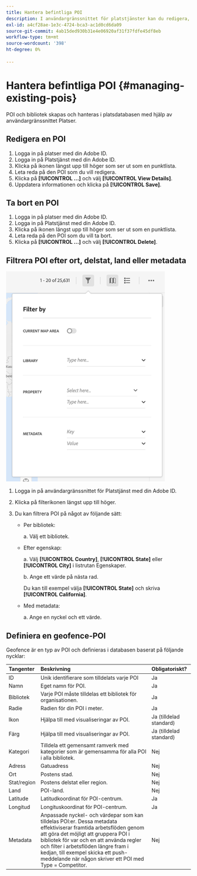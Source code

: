 ```yaml
---
title: Hantera befintliga POI
description: I användargränssnittet för platstjänster kan du redigera, ta bort eller filtrera befintliga POI.
exl-id: a4cf28ae-1e3c-4724-bca3-ac1d0cd6da09
source-git-commit: 4ab15ded930b31e4e06920af31f37fdfe45df8eb
workflow-type: tm+mt
source-wordcount: '398'
ht-degree: 0%

---
```


# Hantera befintliga POI {#managing-existing-pois}

POI och bibliotek skapas och hanteras i platsdatabasen med hjälp av användargränssnittet Platser.

## Redigera en POI

1. Logga in på platser med din Adobe ID.
1. Logga in på Platstjänst med din Adobe ID.
1. Klicka på ikonen längst upp till höger som ser ut som en punktlista.
1. Leta reda på den POI som du vill redigera.
1. Klicka på **[!UICONTROL ...]** och välj **[!UICONTROL View Details]**.
1. Uppdatera informationen och klicka på **[!UICONTROL Save]**.

## Ta bort en POI

1. Logga in på platser med din Adobe ID.
1. Logga in på Platstjänst med din Adobe ID.
1. Klicka på ikonen längst upp till höger som ser ut som en punktlista.
1. Leta reda på den POI som du vill ta bort.
1. Klicka på **[!UICONTROL ...]** och välj **[!UICONTROL Delete]**.

## Filtrera POI efter ort, delstat, land eller metadata

![filtrera en POI](/help/assets/filter_poi.png)

1. Logga in på användargränssnittet för Platstjänst med din Adobe ID.
1. Klicka på filterikonen längst upp till höger.
1. Du kan filtrera POI på något av följande sätt:

   * Per bibliotek:

     a. Välj ett bibliotek.

   * Efter egenskap:

     a. Välj **[!UICONTROL Country]**, **[!UICONTROL State]** eller **[!UICONTROL City]** i listrutan Egenskaper.

     b. Ange ett värde på nästa rad.

     Du kan till exempel välja **[!UICONTROL State]** och skriva **[!UICONTROL California]**.

   * Med metadata:

     a. Ange en nyckel och ett värde.

## Definiera en geofence-POI

Geofence är en typ av POI och definieras i databasen baserat på följande nycklar:

| Tangenter | Beskrivning | Obligatoriskt? |
| :--- | :--- | :--- |
| ID | Unik identifierare som tilldelats varje POI | Ja |
| Namn | Eget namn för POI. | Ja |
| Bibliotek | Varje POI måste tilldelas ett bibliotek för organisationen. | Ja |
| Radie | Radien för din POI i meter. | Ja |
| Ikon | Hjälpa till med visualiseringar av POI. | Ja (tilldelad standard) |
| Färg | Hjälpa till med visualiseringar av POI. | Ja (tilldelad standard) |
| Kategori | Tilldela ett gemensamt ramverk med kategorier som är gemensamma för alla POI i alla bibliotek. | Nej |
| Adress | Gatuadress | Nej |
| Ort | Postens stad. | Nej |
| Stat/region | Postens delstat eller region. | Nej |
| Land | POI-land. | Nej |
| Latitude | Latitudkoordinat för POI-centrum. | Ja |
| Longitud | Longituskoordinat för POI-centrum. | Ja |
| Metadata | Anpassade nyckel- och värdepar som kan tilldelas POI:er. Dessa metadata effektiviserar framtida arbetsflöden genom att göra det möjligt att gruppera POI i bibliotek för var och en att använda regler och filter i arbetsflöden längre fram i kedjan, till exempel skicka ett push-meddelande när någon skriver ett POI med Type = Competitor. | Nej |
